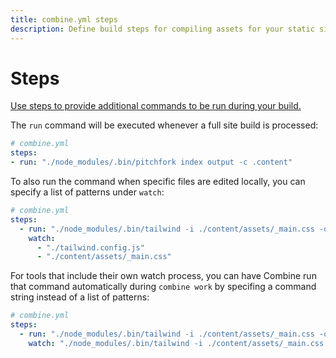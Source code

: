 ```yaml
---
title: combine.yml steps
description: Define build steps for compiling assets for your static site.
---
```


# Steps

[Use steps to provide additional commands to be run during your build.](/build/)

The `run` command will be executed whenever a full site build is processed:

```yaml
# combine.yml
steps:
- run: "./node_modules/.bin/pitchfork index output -c .content"
```

To also run the command when specific files are edited locally,
you can specify a list of patterns under `watch`:

```yaml
# combine.yml
steps:
  - run: "./node_modules/.bin/tailwind -i ./content/assets/_main.css -o ./output/assets/main.css"
    watch:
      - "./tailwind.config.js"
      - "./content/assets/_main.css"
```

For tools that include their own watch process,
you can have Combine run that command automatically during `combine work` by specifing a command string instead of a list of patterns:

```yaml
# combine.yml
steps:
  - run: "./node_modules/.bin/tailwind -i ./content/assets/_main.css -o ./output/assets/main.css"
    watch: "./node_modules/.bin/tailwind -i ./content/assets/_main.css -o ./output/assets/main.css --watch"
```
